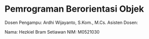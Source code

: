 # Pemrograman Berorientasi Objek
Dosen Pengampu: Ardhi Wijayanto, S.Kom., M.Cs.
Asisten Dosen:

Nama: Hezkiel Bram Setiawan
NIM: M0521030
